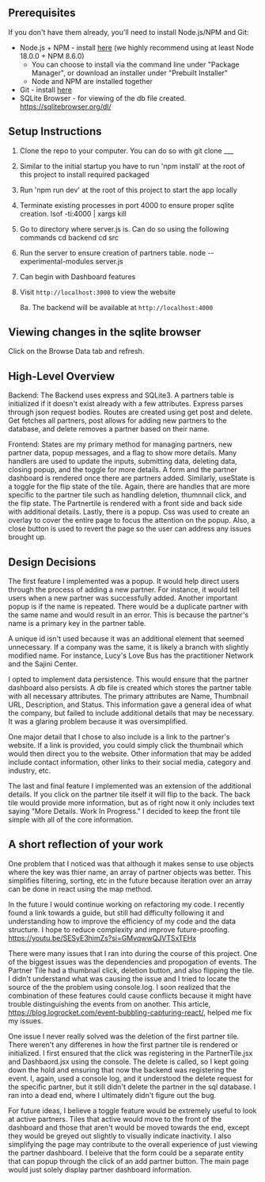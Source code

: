 ## Prerequisites
If you don't have them already, you'll need to install Node.js/NPM and Git:
- Node.js + NPM - install [here](https://nodejs.org/en/download/package-manager) (we highly recommend using at least Node 18.0.0 + NPM 8.6.0)
   - You can choose to install via the command line under "Package Manager", or download an installer under "Prebuilt Installer"
   - Node and NPM are installed together
- Git - install [here](https://git-scm.com/downloads)
- SQLite Browser - for viewing of the db file created. https://sqlitebrowser.org/dl/

## Setup Instructions
1. Clone the repo to your computer. You can do so with 
git clone ___ 

2. Similar to the initial startup you have to run 'npm install' at the root of this project to install required packaged 

3. Run 'npm run dev' at the root of this project to start the app locally 

4. Terminate existing processes in port 4000 to ensure proper sqlite creation. 
lsof -ti:4000 | xargs kill

5. Go to directory where server.js is. Can do so using the following commands 
cd backend 
cd src 

6. Run the server to ensure creation of partners table. 
node --experimental-modules server.js

7. Can begin with Dashboard features 

8. Visit `http://localhost:3000` to view the website
    
    8a. The backend will be available at `http://localhost:4000`

## Viewing changes in the sqlite browser 
Click on the Browse Data tab and refresh. 

## High-Level Overview 
Backend: 
The Backend uses express and SQLite3. A partners table is initialized if it doesn't exist already with a few attributes. Express parses through json request bodies. Routes are created using get post and delete. Get fetches all partners, post allows for adding new partners to the database, and delete removes a partner based on their name. 

Frontend: 
States are my primary method for managing partners, new partner data, popup messages, and a flag to show more details. Many handlers are used to update the inputs, submitting data, deleting data, closing popup, and the toggle for more details. A form and the partner dashboard is rendered once there are partners added. Similarly, useState is a toggle for the flip state of the tile. Again, there are handles that are more specific to the partner tile such as handling deletion, thumnnail click, and the flip state. The Partnertile is rendered with a front side and back side with additional details. Lastly, there is a popup. Css was used to create an overlay to cover the entire page to focus the attention on the popup. Also, a close button is used to revert the page so the user can address any issues brought up. 


## Design Decisions 
The first feature I implemented was a popup. It would help direct users through the process of adding a new partner. For instance, it would tell users when a new partner was successfully added. Another important popup is if the name is repeated. There would be a duplicate partner with the same name and would result in an error. 
This is because the partner's name is a primary key in the partner table. 

 A unique id isn't used because it was an additional element that seemed unnecessary. If a company was the same, it is likely a branch with slightly modified name. For instance, Lucy's Love Bus has the practitioner Network and the Sajini Center. 

I opted to implement data persistence. This would ensure that the partner dashboard also persists. A db file is created which stores the partner table with all necessary attributes. The primary attributes are Name, Thumbnail URL, Description, and Status. This information gave a general idea of what the company, but failed to include additional details that may be necessary. It was a glaring problem because it was oversimplified. 

One major detail that I chose to also include is a link to the partner's website. If a link is provided, you could simply click the thumbnail which would then direct you to the website. Other information that may be added include contact information, other links to their social media, category and industry, etc. 

The last and final feature I implemented was an extension of the additional details. If you click on the partner tile itself it will flip to the back. The back tile would provide more information, but as of right now it only includes text saying "More Details. Work In Progress." I decided to keep the front tile simple with all of the core information. 


## A short reflection of your work 
One problem that I noticed was that although it makes sense to use objects where the key was thier name, 
an array of partner objects was better. This simplifies filtering, sorting, etc in the future because iteration  over an array can be done in react using the map method. 

In the future I would continue working on refactoring my code. I recently found a link towards a guide, but still had difficulty following it and understanding how to improve the efficiency of my code and the data structure. I hope to reduce complexity and improve future-proofing. 
https://youtu.be/SESyE3himZs?si=GMvqwwQJVTSxTEHx

There were many issues that I ran into during the course of this project. One of the biggest issues was the dependencies and propogation of events. The Partner Tile had a thumbnail click, deletion button, and also flipping the tile. I didn't understand what was causing the issue and I tried to locate the source of the the problem using console.log. I soon realized that the combination of these features could cause conflicts because it might have trouble distinguishing the events from on another. This article, 
https://blog.logrocket.com/event-bubbling-capturing-react/, helped me fix my issues. 

One issue I never really solved was the deletion of the first partner tile. There weren't any differenes in how the first partner tile is rendered or initialized. I first ensured that the click was registering in the PartnerTile.jsx and Dashbaord.jsx using the console. The delete is called, so I kept going down the hold and ensuring that now the backend was registering the event. I, again, used a console log, and it understood the delete request for the specific partner, but it still didn't delete the partner in the sql database. I ran into a dead end, where I ultimately didn't figure out the bug. 

For future ideas, I believe a toggle feature would be extremely useful to look at active partners. Tiles that active would move to the front of the dashboard and those that aren't would be moved towards the end, except they would be greyed out slightly to visually indicate inactivity. I also simplifying the page may contribute to the overall experience of just viewing the partner dashboard. I beleive that the form could be a separate entity that can popup through the click of an add partner button. The main page would just solely display partner dashboard information. 


